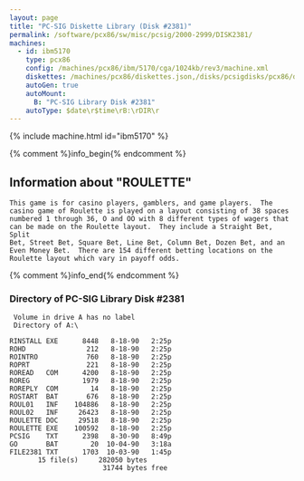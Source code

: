 ```yaml
---
layout: page
title: "PC-SIG Diskette Library (Disk #2381)"
permalink: /software/pcx86/sw/misc/pcsig/2000-2999/DISK2381/
machines:
  - id: ibm5170
    type: pcx86
    config: /machines/pcx86/ibm/5170/cga/1024kb/rev3/machine.xml
    diskettes: /machines/pcx86/diskettes.json,/disks/pcsigdisks/pcx86/diskettes.json
    autoGen: true
    autoMount:
      B: "PC-SIG Library Disk #2381"
    autoType: $date\r$time\rB:\rDIR\r
---
```


{% include machine.html id="ibm5170" %}

{% comment %}info_begin{% endcomment %}

## Information about "ROULETTE"

    This game is for casino players, gamblers, and game players.  The
    casino game of Roulette is played on a layout consisting of 38 spaces
    numbered 1 through 36, O and OO with 8 different types of wagers that
    can be made on the Roulette layout.  They include a Straight Bet, Split
    Bet, Street Bet, Square Bet, Line Bet, Column Bet, Dozen Bet, and an
    Even Money Bet.  There are 154 different betting locations on the
    Roulette layout which vary in payoff odds.
{% comment %}info_end{% endcomment %}


### Directory of PC-SIG Library Disk #2381

     Volume in drive A has no label
     Directory of A:\

    RINSTALL EXE      8448   8-18-90   2:25p
    ROHD               212   8-18-90   2:25p
    ROINTRO            760   8-18-90   2:25p
    ROPRT              221   8-18-90   2:25p
    ROREAD   COM      4200   8-18-90   2:25p
    ROREG             1979   8-18-90   2:25p
    ROREPLY  COM        14   8-18-90   2:25p
    ROSTART  BAT       676   8-18-90   2:25p
    ROUL01   INF    104886   8-18-90   2:25p
    ROUL02   INF     26423   8-18-90   2:25p
    ROULETTE DOC     29518   8-18-90   2:25p
    ROULETTE EXE    100592   8-18-90   2:25p
    PCSIG    TXT      2398   8-30-90   8:49p
    GO       BAT        20  10-04-90   3:18a
    FILE2381 TXT      1703  10-03-90   1:45p
           15 file(s)     282050 bytes
                           31744 bytes free
